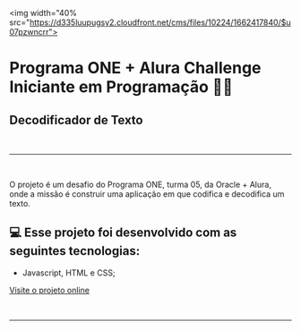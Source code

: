 <img width="40% src="https://d335luupugsy2.cloudfront.net/cms/files/10224/1662417840/$u07pzwncrr">

# Programa ONE + Alura Challenge Iniciante em Programação 🚀🚀
## Decodificador de Texto

<br><hr><br>
<p> O projeto é um desafio do Programa ONE, turma 05, da Oracle + Alura, onde a missão é construir uma aplicação em que codifica e decodifica um texto. </p>

## 💻 Esse projeto foi desenvolvido com as seguintes tecnologias:

- Javascript, HTML e CSS;

[Visite o projeto online](#)

<br><hr><br>